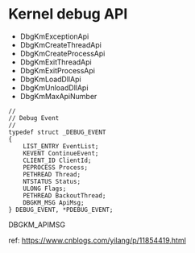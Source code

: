 # Kernel debug API
+ DbgKmExceptionApi
+ DbgKmCreateThreadApi
+ DbgKmCreateProcessApi
+ DbgKmExitThreadApi
+ DbgKmExitProcessApi
+ DbgKmLoadDllApi
+ DbgKmUnloadDllApi
+ DbgKmMaxApiNumber

~~~
//
// Debug Event  
//  
typedef struct _DEBUG_EVENT   
{
    LIST_ENTRY EventList;
    KEVENT ContinueEvent;
    CLIENT_ID ClientId;
    PEPROCESS Process;
    PETHREAD Thread;
    NTSTATUS Status;
    ULONG Flags;
    PETHREAD BackoutThread;
    DBGKM_MSG ApiMsg;
} DEBUG_EVENT, *PDEBUG_EVENT;
~~~


DBGKM_APIMSG

ref:
https://www.cnblogs.com/yilang/p/11854419.html
